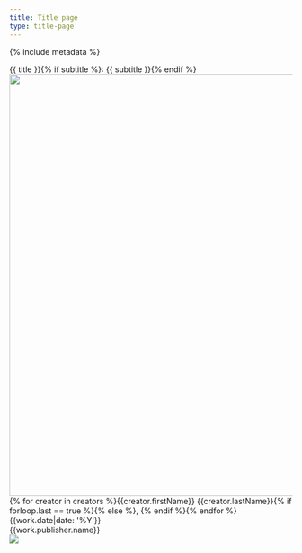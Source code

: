 ```yaml
---
title: Title page
type: title-page
---
```

{% include metadata %}

<div class="title-page-title">{{ title }}{% if subtitle %}: {{ subtitle }}{% endif %}</div>
<img src="{{site.baseurl}}/images/image-cover.jpg" alt="" style="width:750px;height:auto;">
<div class="title-page-creators">{% for creator in creators %}{{creator.firstName}} {{creator.lastName}}{% if forloop.last == true %}{% else %}, {% endif %}{% endfor %}</div>

<div class="title-page-bottom-wrapper">
  <div class="title-page-date">{{work.date|date: '%Y'}}</div>
  <div class="title-page-publisher">{{work.publisher.name}}</div>
  <img class="title-page-publisher-logo" src="{{ site.baseurl }}/images/{{work.publisher.logo}}">
</div>
